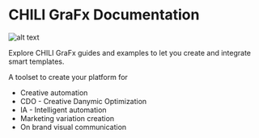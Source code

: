 # CHILI GraFx Documentation

![alt text](/img/home3.png)


Explore CHILI GraFx guides and examples to let you create and integrate smart templates.

A toolset to create your platform for 

- Creative automation 
- CDO - Creative Danymic Optimization
- IA - Intelligent automation
- Marketing variation creation
- On brand visual communication